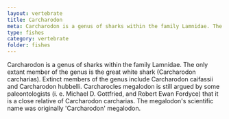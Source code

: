 ```yaml
---
layout: vertebrate
title: Carcharodon
meta: Carcharodon is a genus of sharks within the family Lamnidae. The only extant member of the genus is the great white shark (Carcharodon carcharias). Extinct members of the genus include Carcharodon caifassii and Carcharodon hubbelli. Carcharocles megalodon is still argued by some paleontologists (i. e. Michael D. Gottfried, and Robert Ewan Fordyce) that it is a close relative of Carcharodon carcharias. The megalodon's scientific name was originally 'Carcharodon' megalodon.
type: fishes
category: vertebrate
folder: fishes
---
```


Carcharodon is a genus of sharks within the family Lamnidae. The only extant member of the genus is the great white shark (Carcharodon carcharias). Extinct members of the genus include Carcharodon caifassii and Carcharodon hubbelli. Carcharocles megalodon is still argued by some paleontologists (i. e. Michael D. Gottfried, and Robert Ewan Fordyce) that it is a close relative of Carcharodon carcharias. The megalodon's scientific name was originally 'Carcharodon' megalodon.
